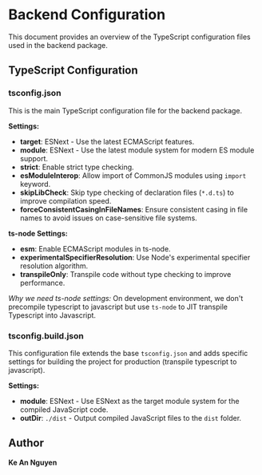 # Backend Configuration

This document provides an overview of the TypeScript configuration files used in the backend package.

## TypeScript Configuration

### tsconfig.json

This is the main TypeScript configuration file for the backend package.

**Settings:**
- **target**: ESNext - Use the latest ECMAScript features.
- **module**: ESNext - Use the latest module system for modern ES module support.
- **strict**: Enable strict type checking.
- **esModuleInterop**: Allow import of CommonJS modules using `import` keyword.
- **skipLibCheck**: Skip type checking of declaration files (`*.d.ts`) to improve compilation speed.
- **forceConsistentCasingInFileNames**: Ensure consistent casing in file names to avoid issues on case-sensitive file systems.

**ts-node Settings:**
- **esm**: Enable ECMAScript modules in ts-node.
- **experimentalSpecifierResolution**: Use Node's experimental specifier resolution algorithm.
- **transpileOnly**: Transpile code without type checking to improve performance.

*Why we need ts-node settings:* On development environment, we don't 
precompile typescript to javascript but use `ts-node` to JIT transpile Typescript into
Javascript.
### tsconfig.build.json

This configuration file extends the base `tsconfig.json` and adds specific settings for 
building the project for production (transpile typescript
to javascript).

**Settings:**
- **module**: ESNext - Use ESNext as the target module system for the compiled JavaScript code.
- **outDir**: `./dist` - Output compiled JavaScript files to the `dist` folder.

## Author

**Ke An Nguyen**
